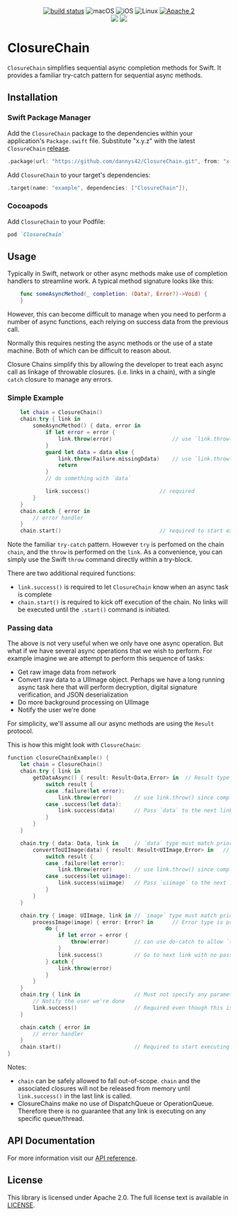 <p align="center">
<a href="https://github.com/dannys42/ClosureChain/actions?query=workflow%3ASwift"><img src="https://github.com/dannys42/ClosureChain/workflows/Swift/badge.svg" alt="build status"></a>
<img src="https://img.shields.io/badge/os-macOS-green.svg?style=flat" alt="macOS">
<img src="https://img.shields.io/badge/os-iOS-green.svg?style=flat" alt="iOS">
<img src="https://img.shields.io/badge/os-linux-green.svg?style=flat" alt="Linux">
<a href="LICENSE"><img src="https://img.shields.io/badge/license-Apache2-blue.svg?style=flat" alt="Apache 2"></a>
<br/>
<a href="https://swiftpackageindex.com/dannys42/ClosureChain"><img src="https://img.shields.io/endpoint?url=https%3A%2F%2Fswiftpackageindex.com%2Fapi%2Fpackages%2Fdannys42%2FClosureChain%2Fbadge%3Ftype%3Dswift-versions"></a>
<a href="https://swiftpackageindex.com/dannys42/ClosureChain"><img src="https://img.shields.io/endpoint?url=https%3A%2F%2Fswiftpackageindex.com%2Fapi%2Fpackages%2Fdannys42%2FClosureChain%2Fbadge%3Ftype%3Dplatforms"></a>
</p>

# ClosureChain

`ClosureChain` simplifies sequential async completion methods for Swift.  It provides a familiar try-catch pattern for sequential async methods.


## Installation

### Swift Package Manager
Add the `ClosureChain` package to the dependencies within your application's `Package.swift` file.  Substitute "x.y.z" with the latest `ClosureChain` [release](https://github.com/dannys42/ClosureChain/releases).

```swift
.package(url: "https://github.com/dannys42/ClosureChain.git", from: "x.y.z")
```

Add `ClosureChain` to your target's dependencies:

```swift
.target(name: "example", dependencies: ["ClosureChain"]),
```

### Cocoapods

Add `ClosureChain` to your Podfile:

```ruby
pod `ClosureChain`
```


## Usage

Typically in Swift, network or other async methods make use of completion handlers to streamline work.  A typical method signature looks like this:

```swift
    func someAsyncMethod(_ completion: (Data?, Error?)->Void) {
    }
```

However, this can become difficult to manage when you need to perform a number of async functions, each relying on success data from the previous call.

Normally this requires nesting the async methods or the use of a state machine.  Both of which can be difficult to reason about.

Closure Chains simplify this by allowing the developer to treat each async call as linkage of throwable closures. (i.e. links in a chain), with a single `catch` closure to manage any errors.

### Simple Example

```swift
    let chain = ClosureChain()
    chain.try { link in
        someAsyncMethod() { data, error in 
            if let error = error {
                link.throw(error)                   // use `link.throw()` since completion block is not throwable
            }
            guard let data = data else {
                link.throw(Failure.missingDdata)    // use `link.throw()` since completion block is not throwable
                return
            }
            // do something with `data`

            link.success()                      // required
        }
    }
    chain.catch { error in
        // error handler
    }
    chain.start()                               // required to start executing links
```

Note the familiar `try-catch` pattern.  However `try` is perfomed on the chain `chain`, and the `throw` is performed on the `link`.  As a convenience, you can simply use the Swift `throw` command directly within a try-block.

There are two additional required functions:

 - `link.success()` is required to let `ClosureChain` know when an async task is complete
 - `chain.start()` is required to kick off execution of the chain.  No links will be executed until the `.start()` command is initiated.

### Passing data

The above is not very useful when we only have one async operation.  But what if we have several async operations that we wish to perform.  For example imagine we are attempt to perform this sequence of tasks:

 * Get raw image data from network
 * Convert raw data to a UIImage object.  Perhaps we have a long running async task here that will perform decryption, digital signature verification, and JSON deserialization
 * Do more background processing on UIImage
 * Notify the user we're done

For simplicity, we'll assume all our async methods are using the `Result` protocol.

This is how this might look with `ClosureChain`:

```swift
function closureChainExample() {
    let chain = ClosureChain()
    chain.try { link in
        getDataAsync() { result: Result<Data,Error> in  // Result type is provided solely for context in this example
            switch result {
            case .failure(let error):
                link.throw(error)       // use link.throw() since completion handler is not throwable
            case .success(let data):
                link.success(data)      // Pass `data` to the next link
            }
        }
    }

    chain.try { data: Data, link in     // `data` type must match prior link.success() (this check is performed at run-time)
        convertToUIImage(data) { result: Result<UIImage,Error> in   // Result type is provided solely for context in this example
            switch result {
            case .failure(let error):
                link.throw(error)       // use link.throw() since completion handler is not throwable
            case .success(let uiimage):
                link.success(uiimage)   // Pass `uiimage` to the next link
            }
        }
    }

    chain.try { image: UIImage, link in // `image` type must match prior link.success()
        processImage(image) { error: Error? in      // Error type is provided solely for context in this example
            do {
                if let error = error {
                    throw(error)        // can use do-catch to allow `throws` to pass to `link.throw()`
                }
                link.success()          // Go to next link with no passed data
            } catch {
                link.throw(error)
            }
        }
    }
    chain.try { link in                 // Must not specify any parameter since none was given in last `link.success()`
        // Notify the user we're done
        link.success()                  // Required even though this is the last link
    }

    chain.catch { error in
        // error handler
    }
    chain.start()                       // Required to start executing links
}
```

Notes:
 * `chain` can be safely allowed to fall out-of-scope.  `chain` and the
   associated closures will not be released from memory until `link.success()`
   in the last link is called.
 * ClosureChains make no use of DispatchQueue or OperationQueue.  Therefore
   there is no guarantee that any link is executing on any specific
   queue/thread.

## API Documentation

For more information visit our [API reference](https://dannys42.github.io/ClosureChain/).

## License
This library is licensed under Apache 2.0. The full license text is available in [LICENSE](LICENSE).
